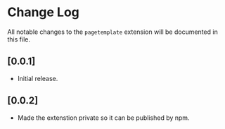 # Change Log

All notable changes to the `pagetemplate` extension will be documented in this file.

## [0.0.1]

- Initial release.

## [0.0.2]

- Made the extenstion private so it can be published by npm.
